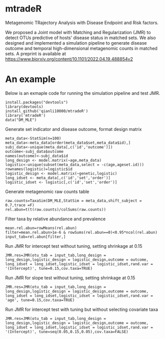 # mtradeR

Metagenomic TRajectory Analysis with Disease Endpoint and Risk factors.

We proposed a Joint model with Matching and Regularization (JMR) to detect OTUs predictive of hosts' disease status in matched sets. We also designed and implemented a simulation pipeline to generate disease outcome and temporal high-dimensional metagenomic counts in matched sets. A preprint is available at <https://www.biorxiv.org/content/10.1101/2022.04.19.488854v2>

# An example

Below is an exmaple code for running the simulation pipeline and test JMR.

```{r}
install.packages("devtools")
library(devtools)
install_github('qianli10000/mtradeR')
library('mtradeR')
data("DM_MLE")
```

Generate set indicator and disease outcome, format design matrix

```{r}
meta_data<-StatSim(n=100)
meta_data<-meta_data[order(meta_data$set,meta_data$id),]
subj_data<-unique(meta_data[,c('id','outcome')])
outcome<-subj_data$outcome
names(outcome)<-subj_data$id
long_design <- model.matrix(~age,meta_data)
logistic<-unique(subset(meta_data,select = -c(age,ageset.id)))
rownames(logistic)=logistic$id
logistic_design <- model.matrix(~genetic,logistic)
long_idset <- meta_data[,c('id','set','order')]
logistic_idset <- logistic[,c('id','set','order')]
```

Generate metagenomic raw counts table

```{r}
raw.counts=TaxaSim(DM_MLE,StatSim = meta_data,shift_subject = 0.7,trace =F)
rel.abun=t(t(raw.counts)/colSums(raw.counts))
```

Filter taxa by relative abundance and prevalence

```{r}
mean.rel.abun=rowMeans(rel.abun)
filter=mean.rel.abun>1e-6 & rowSums(rel.abun==0)<0.95*ncol(rel.abun)
input_tab=rel.abun[filter,]
```

Run JMR for intercept test without tuning, setting shrinkage at 0.15

```{r}
JMR.res=JMR(otu_tab = input_tab,long_design = long_design,logistic_design = logistic_design,outcome = outcome, long_idset = long_idset,logistic_idset = logistic_idset,rand.var = '(Intercept)', tune=0.15,cov.taxa=TRUE)
```

Run JMR for slope test without tuning, setting shrinkage at 0.15

```{r}
JMR.res=JMR(otu_tab = input_tab,long_design = long_design,logistic_design = logistic_design,outcome = outcome, long_idset = long_idset,logistic_idset = logistic_idset,rand.var = 'age', tune=0.15,cov.taxa=TRUE)
```

Run JMR for intercept test with tuning but without selecting covariate taxa

```{r}
JMR.res=JMR(otu_tab = input_tab,long_design = long_design,logistic_design = logistic_design,outcome = outcome, long_idset = long_idset,logistic_idset = logistic_idset,rand.var = '(Intercept)', tune=seq(0.05,0.15,0.05),cov.taxa=FALSE)
```
